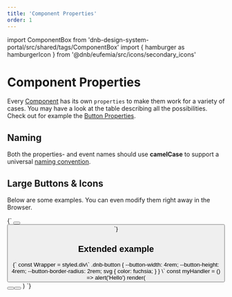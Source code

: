 ```yaml
---
title: 'Component Properties'
order: 1
---
```


import ComponentBox from 'dnb-design-system-portal/src/shared/tags/ComponentBox'
import { hamburger as hamburgerIcon } from '@dnb/eufemia/src/icons/secondary_icons'

# Component Properties

Every [Component](/uilib/components) has its own `properties` to make them work for a variety of cases. You may have a look at the table describing all the possibilities. Check out for example the [Button Properties](/uilib/components/button/properties).

## Naming

Both the properties- and event names should use **camelCase** to support a universal [naming convention](/contribute/naming).

## Large Buttons & Icons

Below are some examples. You can even modify them right away in the Browser.

<ComponentBox>
{`
<Button
  variant="secondary"
  text="Secondary Button"
  icon="chevron_right_medium"
  size="large"
/>
<Button
  icon="chevron_right"
  icon_size="medium"
  size="large"
/>
`}
</ComponentBox>

## Extended example

<ComponentBox scope={{hamburgerIcon}} useRender>
{`
const Wrapper = styled.div\`
  .dnb-button {
    --button-width: 4rem;
    --button-height: 4rem;
    --button-border-radius: 2rem;
    svg {
      color: fuchsia;
    }
  }
\`
const myHandler = () => alert('Hello')
render(
  <Wrapper>
    <Button
      variant="secondary"
      icon={hamburgerIcon}
      size="default"
      on_click={myHandler}
    />
    <Button
      variant="secondary"
      size="default"
      on_click={myHandler}
    >
      <Icon icon={hamburgerIcon} />
    </Button>
  </Wrapper>
)
`}
</ComponentBox>
